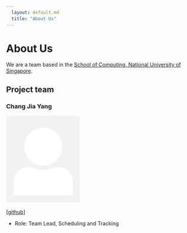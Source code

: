 ```yaml
---
  layout: default.md
  title: "About Us"
---
```


# About Us

We are a team based in the [School of Computing, National University of Singapore](http://www.comp.nus.edu.sg).

## Project team

### Chang Jia Yang

<img src="images/changjy81.png" width="200px">

[[github](https://github.com/changjy81)]

* Role: Team Lead, Scheduling and Tracking
